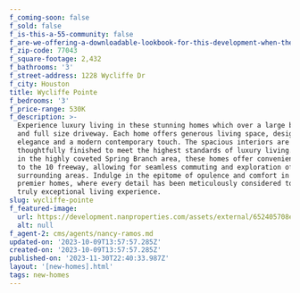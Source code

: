 ```yaml
---
f_coming-soon: false
f_sold: false
f_is-this-a-55-community: false
f_are-we-offering-a-downloadable-lookbook-for-this-development-when-they-submit-their-contact-info: false
f_zip-code: 77043
f_square-footage: 2,432
f_bathrooms: '3'
f_street-address: 1228 Wycliffe Dr
f_city: Houston
title: Wycliffe Pointe
f_bedrooms: '3'
f_price-range: 530K
f_description: >-
  Experience luxury living in these stunning homes which over a large backyard
  and full size driveway. Each home offers generous living space, designed with
  elegance and a modern contemporary touch. The spacious interiors are
  thoughtfully finished to meet the highest standards of luxury living. Situated
  in the highly coveted Spring Branch area, these homes offer convenient access
  to the 10 freeway, allowing for seamless commuting and exploration of the
  surrounding areas. Indulge in the epitome of opulence and comfort in these
  premier homes, where every detail has been meticulously considered to create a
  truly exceptional living experience.
slug: wycliffe-pointe
f_featured-image:
  url: https://development.nanproperties.com/assets/external/652405708ecac2db1b2ab7f9_122820wycliffe20front202202.jpg
  alt: null
f_agent-2: cms/agents/nancy-ramos.md
updated-on: '2023-10-09T13:57:57.285Z'
created-on: '2023-10-09T13:57:57.285Z'
published-on: '2023-11-30T22:40:33.987Z'
layout: '[new-homes].html'
tags: new-homes
---
```



